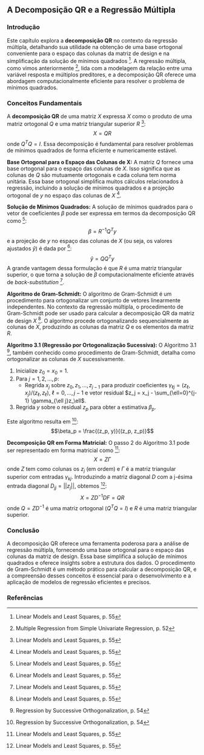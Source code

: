 ## A Decomposição QR e a Regressão Múltipla

### Introdução
Este capítulo explora a **decomposição QR** no contexto da regressão múltipla, detalhando sua utilidade na obtenção de uma base ortogonal conveniente para o espaço das colunas da matriz de design e na simplificação da solução de mínimos quadrados [^55]. A regressão múltipla, como vimos anteriormente [^52], lida com a modelagem da relação entre uma variável resposta e múltiplos preditores, e a decomposição QR oferece uma abordagem computacionalmente eficiente para resolver o problema de mínimos quadrados.

### Conceitos Fundamentais

A **decomposição QR** de uma matriz $X$ expressa $X$ como o produto de uma matriz ortogonal $Q$ e uma matriz triangular superior $R$ [^55]:
$$X = QR$$
onde $Q^TQ = I$. Essa decomposição é fundamental para resolver problemas de mínimos quadrados de forma eficiente e numericamente estável.

**Base Ortogonal para o Espaço das Colunas de X:** A matriz $Q$ fornece uma base ortogonal para o espaço das colunas de $X$. Isso significa que as colunas de $Q$ são mutuamente ortogonais e cada coluna tem norma unitária. Essa base ortogonal simplifica muitos cálculos relacionados à regressão, incluindo a solução de mínimos quadrados e a projeção ortogonal de $y$ no espaço das colunas de $X$ [^55].

**Solução de Mínimos Quadrados:** A solução de mínimos quadrados para o vetor de coeficientes $\beta$ pode ser expressa em termos da decomposição QR como [^55]:
$$\beta = R^{-1}Q^Ty$$
e a projeção de $y$ no espaço das colunas de $X$ (ou seja, os valores ajustados $\hat{y}$) é dada por [^55]:
$$\hat{y} = QQ^Ty$$
A grande vantagem dessa formulação é que $R$ é uma matriz triangular superior, o que torna a solução de $\beta$ computacionalmente eficiente através de *back-substitution* [^55].

**Algoritmo de Gram-Schmidt:** O algoritmo de Gram-Schmidt é um procedimento para ortogonalizar um conjunto de vetores linearmente independentes. No contexto da regressão múltipla, o procedimento de Gram-Schmidt pode ser usado para calcular a decomposição QR da matriz de design $X$ [^55]. O algoritmo procede ortogonalizando sequencialmente as colunas de $X$, produzindo as colunas da matriz $Q$ e os elementos da matriz $R$.

**Algoritmo 3.1 (Regressão por Ortogonalização Sucessiva):** O Algoritmo 3.1 [^54], também conhecido como procedimento de Gram-Schmidt, detalha como ortogonalizar as colunas de $X$ sucessivamente.
1. Inicialize $z_0 = x_0 = 1$.
2. Para $j = 1, 2, ..., p$:
   - Regrida $x_j$ sobre $z_0, z_1, ..., z_{j-1}$ para produzir coeficientes $\gamma_{\ell j} = (z_\ell, x_j) / (z_\ell, z_\ell)$, $\ell = 0, ..., j-1$ e vetor residual $z_j = x_j - \sum_{\ell=0}^{j-1} \gamma_{\ell j}z_\ell$.
3. Regrida $y$ sobre o residual $z_p$ para obter a estimativa $\beta_p$.

Este algoritmo resulta em [^54]:
$$\beta_p = \frac{(z_p, y)}{(z_p, z_p)}$$

**Decomposição QR em Forma Matricial:** O passo 2 do Algoritmo 3.1 pode ser representado em forma matricial como [^55]:
$$X = Z\Gamma$$
onde $Z$ tem como colunas os $z_j$ (em ordem) e $\Gamma$ é a matriz triangular superior com entradas $\gamma_{kj}$. Introduzindo a matriz diagonal $D$ com a j-ésima entrada diagonal $D_{jj} = ||z_j||$, obtemos [^55]:
$$X = ZD^{-1}DF = QR$$
onde $Q = ZD^{-1}$ é uma matriz ortogonal ($Q^TQ = I$) e $R$ é uma matriz triangular superior.

### Conclusão

A decomposição QR oferece uma ferramenta poderosa para a análise de regressão múltipla, fornecendo uma base ortogonal para o espaço das colunas da matriz de design. Essa base simplifica a solução de mínimos quadrados e oferece insights sobre a estrutura dos dados. O procedimento de Gram-Schmidt é um método prático para calcular a decomposição QR, e a compreensão desses conceitos é essencial para o desenvolvimento e a aplicação de modelos de regressão eficientes e precisos.

### Referências
[^55]: Linear Models and Least Squares, p. 55
[^52]: Multiple Regression from Simple Univariate Regression, p. 52
[^54]: Regression by Successive Orthogonalization, p. 54
<!-- END -->
